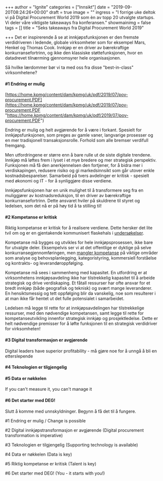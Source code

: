 +++
author = "Ignite"
categories = ["Innsikt"]
date = "2019-09-20T08:24:26+00:00"
draft = true
image = ""
ingress = "I forrige uke deltok vi på Digital Procurement World 2019 som èn av topp 20 utvalgte startups. Vi deler våre viktigste takeaways fra konferansen."
showmainimg = false
tags = []
title = "Seks takeaways fra Digital Procurement World 2019"

+++
Det er inspirerende å se at innkjøpsfunksjonen er den fremste verdidriveren i ledende, globale virksomheter som for eksempel Mars, Henkel og Thomas Cook. Innkjøp er en driver av bærekraftige konkurransefortrinn, og ikke den klassiske støttefunksjonen, hvor en datadrevet tilnærming gjennomsyrer hele organisasjonen.

Så hvilke lærdommer bør vi ta med oss fra disse "best-in-class" virksomhetene? 

#### #1 Endring er mulig

[https://home.kpmg/content/dam/kpmg/uk/pdf/2019/07/pov-procurement.PDF](https://home.kpmg/content/dam/kpmg/uk/pdf/2019/07/pov-procurement.PDF "https://home.kpmg/content/dam/kpmg/uk/pdf/2019/07/pov-procurement.PDF")

Endring er mulig og helt avgjørende for å være i forkant. Spesielt for innkjøpsfunksjonen, som preges av gamle vaner, langvarige prosesser og en mer tradisjonell transaksjonsrolle. Forhold som alle bremser verdifull fremgang.

Men utfordringene er større enn å bare rulle ut de siste digitale trendene. Innkjøp må løftes frem i lyset i et mye bredere og mer strategisk perspektiv. Funksjonen må få den anerkjennelsen den fortjener, for å bidra mer i verdiskapingen, redusere risiko og gi markedsinnsikt som går utover enkle kostnadsbesparelser. Samarbeid på tvers avdelinger er kritisk - spesielt med økonomi og IT - for å synliggjøre disse verdiene.

Innkjøpsfunksjonen har en unik mulighet til å transformere seg fra en muliggjører av kostnadsreduksjon, til en driver av bærekraftige konkurransefortrinn. Dette ansvaret hviler på skuldrene til styret og ledelsen, som det nå er på høy tid å ta stilling til!

#### #2 Kompetanse er kritisk

Riktig kompetanse er kritisk for å realisere verdiene. Dette hersker det lite tvil om og er en gjentakende kommunisert flaskehals i [undersøkelser](). 

Kompetanse må bygges og utvikles for hele innkjøpsprosessen, ikke bare for utvalgte deler. Eksempelvis ser vi at det offentlige er dyktige på selve konkurransegjennomføringen, men [mangler kompetanse](https://www.regjeringen.no/no/dokumenter/meld.-st.-22-20182019/id2641507/ "Meld. St. 22 (2018–2019): Smartere innkjøp – effektive og profesjonelle offentlige anskaffelser") på viktige områder som analyse og behovsplanlegging, kategoristyring, kommersiell forståelse og kontrakts- og leverandøroppfølging.

Kompetanse må sees i sammenheng med kapasitet. En utfordring er at virksomhetens innkjøpsavdeling ikke har tilstrekkelig kapasitet til å arbeide strategisk og drive verdiskaping. Et fåtall ressurser har ofte ansvar for et bredt innkjøp (både geografisk og teknisk) og svært mange leverandører. En hensiktsmessig og tett oppfølging blir da vanskelig, noe som resulterer i at man ikke får hentet ut det fulle potensialet i samarbeidet.

Ledelsen må legge til rette for at innkjøpsavdelingen har tilstrekkelige ressurser, med den nødvendige kompetansen, samt legge til rette for kompetanseutvikling innenfor strategisk innkjøp og prosjektledelse. Dette er helt nødvendige premisser for å løfte funksjonen til en strategisk verdidriver for virksomheten!

#### #3 Digital transformasjon er avgjørende

Digital leaders have superior profitability - må gjøre noe for å unngå å bli en etterslepende

#### #4 Teknologien er tilgjengelig

#### #5 Data er nøkkelen

If you can't measure it, you can't manage it

#### #6 Det starter med DEG!

Slutt å komme med unnskyldninger. Begynn å få det til å fungere.

\#1 Endring er mulig / Change is possible

\#2 Digital innkjøpstransformasjon er avgjørende (Digital procurement transformation is imperative)

\#3 Teknologien er tilgjengelig (Supporting technology is available)

\#4 Data er nøkkelen (Data is key)

\#5 Riktig kompetanse er kritisk (Talent is key)

\#6 Det starter med DEG! (You - it starts with you!)
